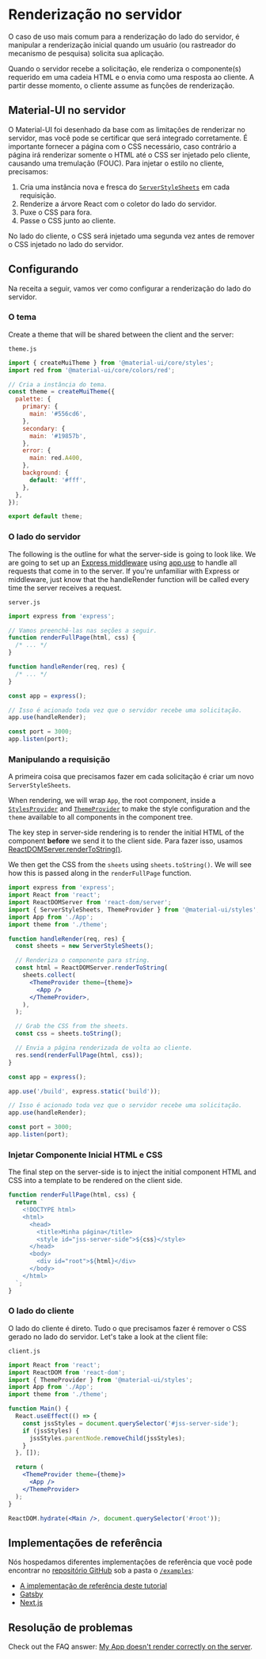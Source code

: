 # Renderização no servidor

<p class="description">O caso de uso mais comum para a renderização do lado do servidor, é manipular a renderização inicial quando um usuário (ou rastreador do mecanismo de pesquisa) solicita sua aplicação.</p>

Quando o servidor recebe a solicitação, ele renderiza o componente(s) requerido em uma cadeia HTML e o envia como uma resposta ao cliente. A partir desse momento, o cliente assume as funções de renderização.

## Material-UI no servidor

O Material-UI foi desenhado da base com as limitações de renderizar no servidor, mas você pode se certificar que será integrado corretamente. É importante fornecer a página com o CSS necessário, caso contrário a página irá renderizar somente o HTML até o CSS ser injetado pelo cliente, causando uma tremulação (FOUC). Para injetar o estilo no cliente, precisamos:

1. Cria uma instância nova e fresca do [`ServerStyleSheets`](/styles/api/#serverstylesheets) em cada requisição.
2. Renderize a árvore React com o coletor do lado do servidor.
3. Puxe o CSS para fora.
4. Passe o CSS junto ao cliente.

No lado do cliente, o CSS será injetado uma segunda vez antes de remover o CSS injetado no lado do servidor.

## Configurando

Na receita a seguir, vamos ver como configurar a renderização do lado do servidor.

### O tema

Create a theme that will be shared between the client and the server:

`theme.js`

```js
import { createMuiTheme } from '@material-ui/core/styles';
import red from '@material-ui/core/colors/red';

// Cria a instância do tema.
const theme = createMuiTheme({
  palette: {
    primary: {
      main: '#556cd6',
    },
    secondary: {
      main: '#19857b',
    },
    error: {
      main: red.A400,
    },
    background: {
      default: '#fff',
    },
  },
});

export default theme;
```

### O lado do servidor

The following is the outline for what the server-side is going to look like. We are going to set up an [Express middleware](https://expressjs.com/en/guide/using-middleware.html) using [app.use](https://expressjs.com/en/api.html) to handle all requests that come in to the server. If you're unfamiliar with Express or middleware, just know that the handleRender function will be called every time the server receives a request.

`server.js`

```js
import express from 'express';

// Vamos preenchê-las nas seções a seguir.
function renderFullPage(html, css) {
  /* ... */
}

function handleRender(req, res) {
  /* ... */
}

const app = express();

// Isso é acionado toda vez que o servidor recebe uma solicitação.
app.use(handleRender);

const port = 3000;
app.listen(port);
```

### Manipulando a requisição

A primeira coisa que precisamos fazer em cada solicitação é criar um novo `ServerStyleSheets`.

When rendering, we will wrap `App`, the root component, inside a [`StylesProvider`](/styles/api/#stylesprovider) and [`ThemeProvider`](/styles/api/#themeprovider) to make the style configuration and the `theme` available to all components in the component tree.

The key step in server-side rendering is to render the initial HTML of the component **before** we send it to the client side. Para fazer isso, usamos [ReactDOMServer.renderToString()](https://reactjs.org/docs/react-dom-server.html).

We then get the CSS from the `sheets` using `sheets.toString()`. We will see how this is passed along in the `renderFullPage` function.

```jsx
import express from 'express';
import React from 'react';
import ReactDOMServer from 'react-dom/server';
import { ServerStyleSheets, ThemeProvider } from '@material-ui/styles';
import App from './App';
import theme from './theme';

function handleRender(req, res) {
  const sheets = new ServerStyleSheets();

  // Renderiza o componente para string.
  const html = ReactDOMServer.renderToString(
    sheets.collect(
      <ThemeProvider theme={theme}>
        <App />
      </ThemeProvider>,
    ),
  );

  // Grab the CSS from the sheets.
  const css = sheets.toString();

  // Envia a página renderizada de volta ao cliente.
  res.send(renderFullPage(html, css));
}

const app = express();

app.use('/build', express.static('build'));

// Isso é acionado toda vez que o servidor recebe uma solicitação.
app.use(handleRender);

const port = 3000;
app.listen(port);
```

### Injetar Componente Inicial HTML e CSS

The final step on the server-side is to inject the initial component HTML and CSS into a template to be rendered on the client side.

```js
function renderFullPage(html, css) {
  return `
    <!DOCTYPE html>
    <html>
      <head>
        <title>Minha página</title>
        <style id="jss-server-side">${css}</style>
      </head>
      <body>
        <div id="root">${html}</div>
      </body>
    </html>
  `;
}
```

### O lado do cliente

O lado do cliente é direto. Tudo o que precisamos fazer é remover o CSS gerado no lado do servidor. Let's take a look at the client file:

`client.js`

```jsx
import React from 'react';
import ReactDOM from 'react-dom';
import { ThemeProvider } from '@material-ui/styles';
import App from './App';
import theme from './theme';

function Main() {
  React.useEffect(() => {
    const jssStyles = document.querySelector('#jss-server-side');
    if (jssStyles) {
      jssStyles.parentNode.removeChild(jssStyles);
    }
  }, []);

  return (
    <ThemeProvider theme={theme}>
      <App />
    </ThemeProvider>
  );
}

ReactDOM.hydrate(<Main />, document.querySelector('#root'));
```

## Implementações de referência

Nós hospedamos diferentes implementações de referência que você pode encontrar no [repositório GitHub](https://github.com/mui-org/material-ui) sob a pasta o [`/examples`](https://github.com/mui-org/material-ui/tree/master/examples):

- [A implementação de referência deste tutorial](https://github.com/mui-org/material-ui/tree/master/examples/ssr)
- [Gatsby](https://github.com/mui-org/material-ui/tree/master/examples/gatsby)
- [Next.js](https://github.com/mui-org/material-ui/tree/master/examples/nextjs)

## Resolução de problemas

Check out the FAQ answer: [My App doesn't render correctly on the server](/getting-started/faq/#my-app-doesnt-render-correctly-on-the-server).